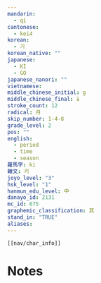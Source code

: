 ```yaml
---
mandarin:
  - qī
cantonese:
  - kei4
korean:
  - 기
korean_native: ""
japanese:
  - KI
  - GO
japanese_nanori: ""
vietnamese:
middle_chinese_initial: g
middle_chinese_final: ɨ
stroke_count: 12
radical: 月
skip_number: 1-4-8
grade_level: 2
pos: ""
english:
  - period
  - time
  - season
羅馬字: ki
韓文: 키
joyo_level: "3"
hsk_level: "1"
hanmun_edu_level: 中
danayo_id: 2131
mc_id: 675
graphemic_classification: 其
stand_in: "TRUE"
aliases:
---
```

```meta-bind-embed
[[nav/char_info]]
```

# Notes
